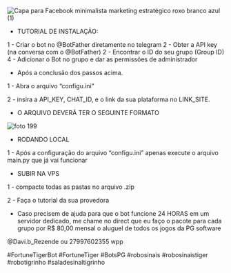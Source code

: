 
![Capa para Facebook minimalista marketing estratégico roxo branco azul (1)](https://github.com/Daviqr1/Fortune-Tiger-Supremo-/assets/84293017/3926e89c-dd0f-4b1a-925a-f76f706654f2)

* TUTORIAL DE INSTALAÇÃO:

1 - Criar o bot no @BotFather diretamente no telegram
2 - Obter a API key (na conversa com o @BotFather) 
2 - Encontrar o ID do seu grupo (Group ID)
4 -  Adicionar o Bot no grupo e dar as permissões de administrador


* Após a conclusão dos passos acima.

1 - Abra o arquivo “configu.ini”

2 -  insira a API_KEY, CHAT_ID, e o link da sua plataforma no LINK_SITE.

* O ARQUIVO DEVERÁ TER O SEGUINTE FORMATO

![foto 199](https://github.com/Daviqr1/Fortune-Tiger-Supremo-/assets/84293017/dd20ec29-a975-43c7-9b49-6aec5e8db9e7)


* RODANDO LOCAL


1 - Após a configuração do arquivo “configu.ini” apenas execute o arquivo main.py que já vai funcionar



* SUBIR NA VPS

1 -  compacte todas as pastas no arquivo .zip 

2 - Faça o tutorial da sua provedora 



* Caso precisem de ajuda para que o bot funcione 24 HORAS em um servidor dedicado, me chame no direct que eu faço o pacote para cada grupo por R$ 80,00 mensal o aluguel de todos os jogos da PG software


@Davi.b_Rezende
ou 27997602355 wpp


#FortuneTigerBot
#FortuneTiger
#BotsPG
#robosinais
#robosinaistiger
#robotigrinho
#saladesinaltigrinho
